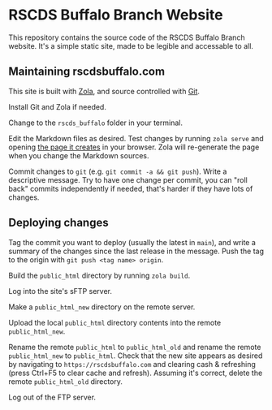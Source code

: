 # RSCDS Buffalo Branch Website

This repository contains the source code of the RSCDS Buffalo Branch website. It's a simple static site, made to be legible and accessable to all.

## Maintaining rscdsbuffalo.com

This site is built with [Zola](https://www.getzola.org/), and source controlled with [Git](https://git-scm.com/).

Install Git and Zola if needed.

Change to the `rscds_buffalo` folder in your terminal.

Edit the Markdown files as desired. Test changes by running `zola serve` and opening [the page it creates](http://127.0.0.1:1111) in your browser. Zola will re-generate the page when you change the Markdown sources.

Commit changes to `git` (e.g. `git commit -a && git push`). Write a descriptive message. Try to have one change per commit, you can "roll back" commits independently if needed, that's harder if they have lots of changes.

## Deploying changes

Tag the commit you want to deploy (usually the latest in `main`), and write a summary of the changes since the last release in the message. Push the tag to the origin with `git push <tag name> origin`.

Build the `public_html` directory by running `zola build`.

Log into the site's sFTP server.

Make a `public_html_new` directory on the remote server.

Upload the local `public_html` directory contents into the remote `public_html_new`.

Rename the remote `public_html` to `public_html_old` and rename the remote `public_html_new` to `public_html`. Check that the new site appears as desired by navigating to `https://rscdsbuffalo.com` and clearing cash & refreshing (press Ctrl+F5 to clear cache and refresh). Assuming it's correct, delete the remote `public_html_old` directory.

Log out of the FTP server.
